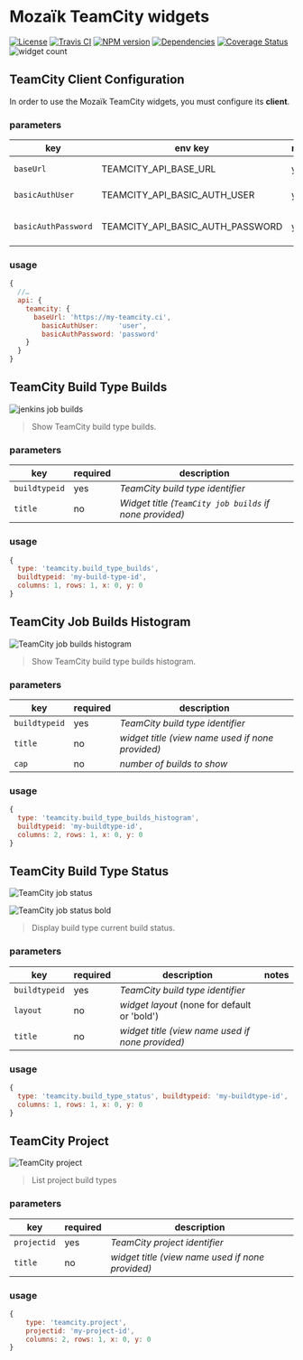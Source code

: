 # Mozaïk TeamCity widgets

[![License][license-image]][license-url]
[![Travis CI][travis-image]][travis-url]
[![NPM version][npm-image]][npm-url]
[![Dependencies][gemnasium-image]][gemnasium-url]
[![Coverage Status][coverage-image]][coverage-url]
![widget count][widget-count-image]

## TeamCity Client Configuration

In order to use the Mozaïk TeamCity widgets, you must configure its **client**.

### parameters

key                 | env key                          | required | description              | notes
--------------------|----------------------------------|----------|--------------------------|-----------------------------------------------
`baseUrl`           | TEAMCITY_API_BASE_URL            | yes      | *TeamCity base url*      |
`basicAuthUser`     | TEAMCITY_API_BASIC_AUTH_USER     | yes      | *TeamCity auth user*     |
`basicAuthPassword` | TEAMCITY_API_BASIC_AUTH_PASSWORD | yes      | *TeamCity auth password* |

### usage

```javascript
{
  //…
  api: {
    teamcity: {
      baseUrl: 'https://my-teamcity.ci',
        basicAuthUser:     'user',
        basicAuthPassword: 'password'
    }
  }
}
```



## TeamCity Build Type Builds

![jenkins job builds](https://raw.githubusercontent.com/plouc/mozaik-ext-jenkins/master/preview/jenkins.job_builds.png)

> Show TeamCity build type builds.

### parameters

key                | required | description
-------------------|----------|---------------
`buildtypeid`      | yes      | *TeamCity build type identifier*                |
`title`            | no       | *Widget title (`TeamCity job builds` if none provided)*

### usage

```javascript
{
  type: 'teamcity.build_type_builds',
  buildtypeid: 'my-build-type-id',
  columns: 1, rows: 1, x: 0, y: 0
}
```



## TeamCity Job Builds Histogram

![TeamCity job builds histogram](https://raw.githubusercontent.com/plouc/mozaik-ext-jenkins/master/preview/jenkins.job_builds_histogram.png)

> Show TeamCity build type builds histogram.

### parameters

key            | required | description
---------------|----------|-------------------------------------------------|
`buildtypeid`  | yes      | *TeamCity build type identifier*                |
`title`        | no       | *widget title (view name used if none provided)*|
`cap`          | no       | *number of builds to show*                      |

### usage

```javascript
{
  type: 'teamcity.build_type_builds_histogram',
  buildtypeid: 'my-buildtype-id',
  columns: 2, rows: 1, x: 0, y: 0
}
```



## TeamCity Build Type Status

![TeamCity job status](https://raw.githubusercontent.com/plouc/mozaik-ext-jenkins/master/preview/jenkins.job_status.png)

![TeamCity job status bold](https://raw.githubusercontent.com/plouc/mozaik-ext-jenkins/master/preview/jenkins.job_status_bold.png)

> Display build type current build status.

### parameters

key            | required |description                                      | notes
---------------|----------|-------------------------------------------------|-----------------------------------------
`buildtypeid`  | yes      | *TeamCity build type identifier*                |     |
`layout`       | no       | *widget layout* (none for default or 'bold')    | 
`title`        | no       | *widget title (view name used if none provided)*|

### usage

```javascript
{
  type: 'teamcity.build_type_status', buildtypeid: 'my-buildtype-id',
  columns: 1, rows: 1, x: 0, y: 0
}
```



## TeamCity Project

![TeamCity project](https://raw.githubusercontent.com/plouc/mozaik-ext-jenkins/master/preview/jenkins.view.png)

> List project build types

### parameters

key          | required | description
-------------|----------|---------------
`projectid`  | yes      | *TeamCity project identifier*
`title`      | no       | *widget title (view name used if none provided)*

### usage

```javascript
{
    type: 'teamcity.project',
    projectid: 'my-project-id',
    columns: 2, rows: 1, x: 0, y: 0
}
```


[license-image]: https://img.shields.io/github/license/plouc/mozaik-ext-jenkins.svg?style=flat-square
[license-url]: https://github.com/plouc/mozaik-ext-jenkins/blob/master/LICENSE.md
[travis-image]: https://img.shields.io/travis/plouc/mozaik-ext-jenkins.svg?style=flat-square
[travis-url]: https://travis-ci.org/plouc/mozaik-ext-jenkins
[npm-image]: https://img.shields.io/npm/v/mozaik-ext-jenkins.svg?style=flat-square
[npm-url]: https://www.npmjs.com/package/mozaik-ext-jenkins
[gemnasium-image]: https://img.shields.io/gemnasium/plouc/mozaik-ext-jenkins.svg?style=flat-square
[gemnasium-url]: https://gemnasium.com/plouc/mozaik-ext-jenkins
[coverage-image]: https://img.shields.io/coveralls/plouc/mozaik-ext-jenkins.svg?style=flat-square
[coverage-url]: https://coveralls.io/github/plouc/mozaik-ext-jenkins
[widget-count-image]: https://img.shields.io/badge/widgets-x4-green.svg?style=flat-square
